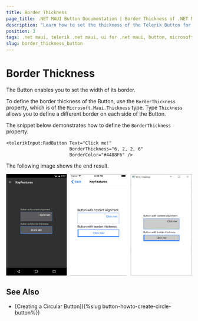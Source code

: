 ```yaml
---
title: Border Thickness
page_title: .NET MAUI Button Documentation | Border Thickness of .NET MAUI Button
description: "Learn how to set the thickness of the Telerik Button for .NET MAUI border."
position: 3
tags: .net maui, telerik .net maui, ui for .net maui, button, microsoft .net maui
slug: border_thickness_button
---
```


# Border Thickness

The Button enables you to set the width of its border.

To define the border thickness of the Button, use the `BorderThickness` property, which is of the `Microsoft.Maui.Thickness` type. Type `Thickness` allows you to define a different border on each side of the Button.

The snippet below demonstrates how to define the `BorderThickness` property.

```XAML
<telerikInput:RadButton Text="Click me!"  
                        BorderThickness="6, 2, 2, 6"
                        BorderColor="#4488F6" />
```

The following image shows the end result.

![Button Key Features Example](images/button-key-features.png)

## See Also

- [Creating a Circular Button]({%slug button-howto-create-circle-button%})
